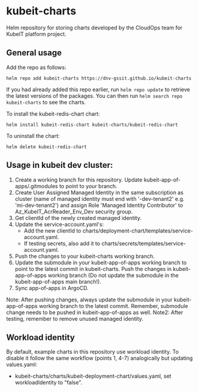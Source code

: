 # kubeit-charts

Helm repository for storing charts developed by the CloudOps team for KubeIT platform project.

## General usage

Add the repo as follows:

    helm repo add kubeit-charts https://dnv-gssit.github.io/kubeit-charts

If you had already added this repo earlier, run `helm repo update` to retrieve
the latest versions of the packages.  You can then run `helm search repo
kubeit-charts` to see the charts.

To install the kubeit-redis-chart chart:

    helm install kubeit-redis-chart kubeit-charts/kubeit-redis-chart

To uninstall the chart:

    helm delete kubeit-redis-chart

## Usage in kubeit dev cluster:

1. Create a working branch for this repository. Update kubeit-app-of-apps/.gitmodules to point to your branch.
2. Create User Assigned Managed Identity in the same subscription as cluster (name of managed identity must end with '-dev-tenant2' e.g. 'mi-dev-tenant2') and assign Role 'Managed Identity Contributor' to Az_KubeIT_AcrReader_Env_Dev security group.
3. Get clientId of the newly created managed identity.
4. Update the service-account.yaml's:
   - Add the new clientId to charts/deployment-chart/templates/service-account.yaml.
   - If testing secrets, also add it to charts/secrets/templates/service-account.yaml.
5. Push the changes to your kubeit-charts working branch.
6. Update the submodule in your kubeit-app-of-apps working branch to point to the latest commit in kubeit-charts. Push the changes in kubeit-app-of-apps working branch (Do not update the submodule in the kubeit-app-of-apps main branch!).
7. Sync app-of-apps in ArgoCD.

Note: After pushing changes, always update the submodule in your kubeit-app-of-apps working branch to the latest commit. Remember, submodule change needs to be pushed in kubeit-app-of-apps as well.
Note2: After testing, remember to remove unused managed identity.

## Workload identity
By default, example charts in this repository use workload identity.
To disable it follow the same workflow (points 1, 4-7) analogically but updating values.yaml:
  - kubeit-charts/charts/kubeit-deployment-chart/values.yaml, set workloadIdentity to "false".
